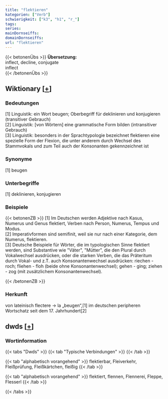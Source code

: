 ```yaml
---
title: "flektieren"
kategorien: ["Verb"]
schwierigkeit: ["k3", "h1", "r_"]
tags:
series:
mainDornseiffs:
domainDornseiffs:
url: "flektieren"
---
```


{{< betonenÜbs >}}
**Übersetzung:**  
inflect, decline, conjugate  
inflect  
{{< /betonenÜbs >}}

## Wiktionary [[+](https://de.wiktionary.org/wiki/flektieren)]

### Bedeutungen
[1] Linguistik: ein Wort beugen; Oberbegriff für deklinieren und konjugieren (transitiver Gebrauch)  
[2] Linguistik: [von Wörtern] eine grammatische Form bilden (intransitiver Gebrauch)  
[3] Linguistik: besonders in der Sprachtypologie bezeichnet flektieren eine spezielle Form der Flexion, die unter anderem durch Wechsel des Stammvokals und zum Teil auch der Konsonanten gekennzeichnet ist  

### Synonyme
[1] beugen  

### Unterbegriffe
[1] deklinieren, konjugieren  

### Beispiele
{{< betonenZB >}}
[1] Im Deutschen werden Adjektive nach Kasus, Numerus und Genus flektiert, Verben nach Person, Numerus, Tempus und Modus.  
[2] Imperativformen sind semifinit, weil sie nur nach einer Kategorie, dem Numerus, flektieren.  
[3] Deutsche Beispiele für Wörter, die im typologischen Sinne flektiert werden, sind Substantive wie "Väter", "Mütter", die den Plural durch Vokalwechsel ausdrücken, oder die starken Verben, die das Präteritum durch Vokal- und z.T. auch Konsonantenwechsel ausdrücken: riechen - roch; fliehen - floh (beide ohne Konsonantenwechsel); gehen - ging; ziehen - zog (mit zusätzlichem Konsonantenwechsel).  

{{< /betonenZB >}}
### Herkunft
von lateinisch flectere → la „beugen“,[1] im deutschen peripheren Wortschatz seit dem 17. Jahrhundert[2]  



## dwds [[+](https://www.dwds.de/wb/flektieren)]

### Wortinformation
{{< tabs "Dwds" >}}
{{< tab "Typische Verbindungen" >}}
{{< /tab >}}

{{< tab "alphabetisch vorangehend" >}}
flektierbar, Fleiverkehr, Fleißprüfung, Fleißkärtchen, fleißig
{{< /tab >}}

{{< tab "alphabetisch vorangehend" >}}
flektiert, flennen, Flennerei, Fleppe, Flesserl
{{< /tab >}}

{{< /tabs >}}

